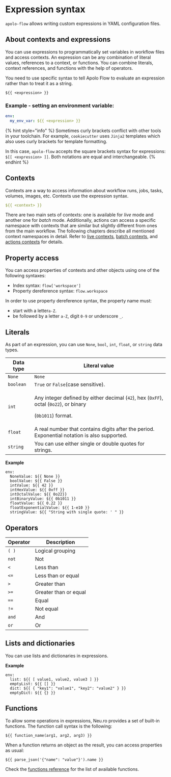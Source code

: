 # Expression syntax

`apolo-flow` allows writing custom expressions in YAML configuration files.

## About contexts and expressions

You can use expressions to programmatically set variables in workflow files and access contexts. An expression can be any combination of literal values, references to a context, or functions. You can combine literals, context references, and functions with the help of operators.

You need to use specific syntax to tell Apolo Flow to evaluate an expression rather than to treat it as a string.

```
${{ <expression> }}
```

### Example - setting an environment variable:

```yaml
env:
  my_env_var: ${{ <expression> }}
```

{% hint style="info" %}
Sometimes curly brackets conflict with other tools in your toolchain. For example, `cookiecutter` uses `Jinja2` templates which also uses curly brackets for template formatting.

In this case, `apolo-flow` accepts the square brackets syntax for expressions: `$[[ <expression> ]]`. Both notations are equal and interchangeable.
{% endhint %}

## Contexts

Contexts are a way to access information about workflow runs, jobs, tasks, volumes, images, etc. Contexts use the expression syntax.

```yaml
${{ <context> }}
```

There are two main sets of contexts: one is available for _live_ mode and another one for _batch_ mode. Additionally, actions can access a specific namespace with contexts that are similar but slightly different from ones from the main workflow. The following chapters describe all mentioned context namespaces in detail. Refer to [live contexts](live-workflow-syntax/live-contexts.md), [batch contexts](batch-workflow-syntax/batch-contexts.md), and [actions contexts](actions-syntax/live-actions-contexts.md) for details.

## Property access

You can access properties of contexts and other objects using one of the following syntaxes:

* Index syntax: `flow['workspace']`
* Property dereference syntax: `flow.workspace`

In order to use property dereference syntax, the property name must:

* start with a letter`a-Z`.
* be followed by a letter `a-Z`, digit `0-9` or underscore `_`.

## Literals

As part of an expression, you can use `None`, `bool`, `int`, `float`, or `string` data types.

| Data type | Literal value                                                                                                                                                     |
| --------- | ----------------------------------------------------------------------------------------------------------------------------------------------------------------- |
| `None`    | `None`                                                                                                                                                            |
| `boolean` | `True` or `False`(case sensitive).                                                                                                                                |
| `int`     | <p>Any integer defined by either decimal (<code>42</code>), hex (<code>0xFF</code>), octal (<code>0o22</code>), or binary</p><p>(<code>0b1011</code>) format.</p> |
| `float`   | A real number that contains digits after the period. Exponential notation is also supported.                                                                      |
| `string`  | You can use either single or double quotes for strings.                                                                                                           |

**Example**

```
env:
  NoneValue: ${{ None }}
  boolValue: ${{ False }}
  intValue: ${{ 42 }}
  intHexValue: ${{ 0xff }}
  intOctalValue: ${{ 0o22}}
  intBinaryValue: ${{ 0b1011 }}
  floatValue: ${{ 0.22 }}
  floatExponentialValue: ${{ 1-e10 }}
  stringValue: ${{ "String with single quote: ' " }}
```

## Operators

| Operator | Description           |
| -------- | --------------------- |
| `( )`    | Logical grouping      |
| `not`    | Not                   |
| `<`      | Less than             |
| `<=`     | Less than or equal    |
| `>`      | Greater than          |
| `>=`     | Greater than or equal |
| `==`     | Equal                 |
| `!=`     | Not equal             |
| `and`    | And                   |
| `or`     | Or                    |

## Lists and dictionaries

You can use lists and dictionaries in expressions.

**Example**

```
env:
  list: ${{ [ value1, value2, value3 ] }}
  emptyList: ${{ [] }}
  dict: ${{ { "key1": "value1", "key2": "value2" } }}
  emptyDict: ${{ {} }}
```

## Functions

To allow some operations in expressions, Neu.ro provides a set of built-in functions. The function call syntax is the following:

```
${{ function_name(arg1, arg2, arg3) }}
```

When a function returns an object as the result, you can access properties as usual:

```
${{ parse_json('{"name": "value"}').name }}
```

Check the [functions reference](../expression-functions.md) for the list of available functions.
